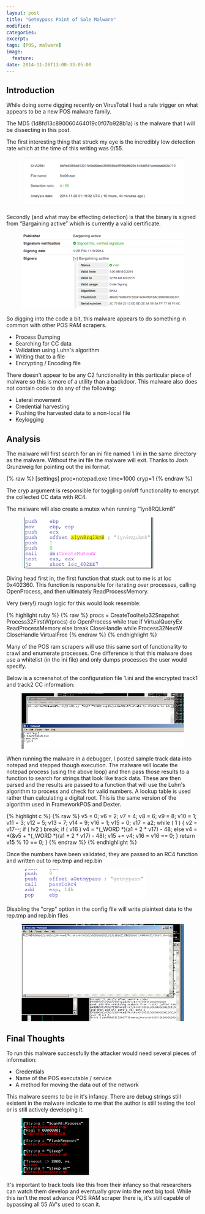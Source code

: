 ```yaml
---
layout: post
title: "Getmypass Point of Sale Malware"
modified:
categories: 
excerpt:
tags: [POS, malware]
image:
  feature:
date: 2014-11-26T13:00:33-05:00
---
```

## Introduction

While doing some digging recently on VirusTotal I had a rule trigger on what appears to be a new POS malware family.

The MD5 (1d8fd13c890060464019c0f07b928b1a) is the malware that I will be dissecting in this post.

The first interesting thing that struck my eye is the incredibly low detection rate which at the time of this writing was 0/55.

<figure>
<img src="/images/getmypass_sigs.png">
</figure>

Secondly (and what may be effecting detection) is that the binary is signed from “Bargaining active” which is currently a valid certificate.

<figure>
<img src="/images/getmypass_cert.png">
</figure>

So digging into the code a bit, this malware appears to do something in common with other POS RAM scrapers.  

* Process Dumping
* Searching for CC data
* Validation using Luhn's algorithm
* Writing that to a file
* Encrypting / Encoding file

There doesn't appear to be any C2 functionality in this particular piece of malware so this is more of a utility than a backdoor. This malware also does not contain code to do any of the following:

* Lateral movement
* Credential harvesting
* Pushing the harvested data to a non-local file
* Keylogging

## Analysis

The malware will first search for an ini file named 1.ini in the same directory as the malware.  Without the ini file the malware will exit.  Thanks to Josh Grunzweig for pointing out the ini format.

{% raw %}
[settings]
proc=notepad.exe
time=1000
cryp=1
{% endraw %}

The cryp argument is responsible for toggling on/off functionality to encrypt the collected CC data with RC4.

The malware will also create a mutex when running "1yn8RQLkm8"

<figure>
<img src="/images/getmypass_mutex.png">
</figure>

Diving head first in, the first function that stuck out to me is at loc 0x402360.  This function is responsible for iterating over processes, calling OpenProcess, and then ultimately ReadProcessMemory.

Very (very!) rough logic for this would look resemble:

{% highlight ruby %}
{% raw %}
procs = CreateToolhelp32Snapshot
Process32FirstW(procs)
do 
	OpenProcess
	while true
		if VirtualQueryEx
			ReadProcessMemory
		else
			break
	CloseHandle
while Process32NextW
CloseHandle
VirtualFree
{% endraw %}
{% endhighlight %}

Many of the POS ram scrapers will use this same sort of functionality to crawl and enumerate processes.  One difference is that this malware does use a whitelist (in the ini file) and only dumps processes the user would specify.

Below is a screenshot of the configuration file 1.ini and the encrypted track1 and track2 CC information:

<figure>
<img src="/images/getmypass_config_cryp.png">
</figure>

When running the malware in a debugger, I posted sample track data into notepad and stepped though execution.  The malware will locate the notepad process (using the above loop) and then pass those results to a function to search for strings that look like track data.  These are then parsed and the results are passed to a function that will use the Luhn's algorithm to process and check for valid numbers.  A lookup table is used rather than calculating a digital root.  This is the same version of the algorithm used in FrameworkPOS and Dexter.

{% highlight c %}
{% raw %}
  v5 = 0;
  v6 = 2;
  v7 = 4;
  v8 = 6;
  v9 = 8;
  v10 = 1;
  v11 = 3;
  v12 = 5;
  v13 = 7;
  v14 = 9;
  v16 = 1;
  v15 = 0;
  v17 = a2;
  while ( 1 )
  {
    v2 = v17--;
    if ( !v2 )
      break;
    if ( v16 )
      v4 = *(_WORD *)(a1 + 2 * v17) - 48;
    else
      v4 = *(&v5 + *(_WORD *)(a1 + 2 * v17) - 48);
    v15 += v4;
    v16 = v16 == 0;
  }
  return v15 % 10 == 0;
}
{% endraw %}
{% endhighlight %}

Once the numbers have been validated, they are passed to an RC4 function and written out to rep.tmp and rep.bin

<figure>
<img src="/images/getmypass_rc4.png">
</figure>

Disabling the "cryp" option in the config file will write plaintext data to the rep.tmp and rep.bin files

<figure>
<img src="/images/getmypass_dump.png">
</figure>

## Final Thoughts

To run this malware successfully the attacker would need several pieces of information:

* Credentials 
* Name of the POS executable / service
* A method for moving the data out of the network

This malware seems to be in it's infancy.  There are debug strings still existent in the malware indicate to me that the author is still testing the tool or is still actively developing it. 
 
<figure>
<img src="/images/getmypass_outputdebugstring.png">
</figure>

It's important to track tools like this from their infancy so that researchers can watch them develop and eventually grow into the next big tool.  While this isn't the most advance POS RAM scraper there is, it's still capable of bypassing all 55 AV's used to scan it.  

